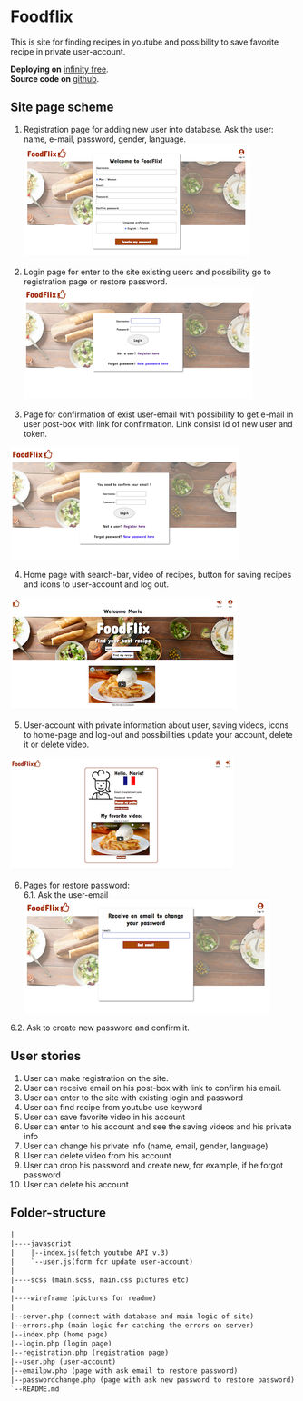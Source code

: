 # Foodflix

This is site for finding recipes in youtube and possibility to save favorite recipe in private user-account.

**Deploying on** [infinity free](http://foodflix.rf.gd/).   
**Source code on** [github](https://marionstaats.github.io/foodflix/).

## Site page sсheme

1. Registration page for adding new user into database. Ask the user: name, e-mail, password, gender, language.
![Registration-page](./wireframes/reg.png)

2. Login page for enter to the site existing users and possibility go to registration page or restore password.
![Login-page](./wireframes/login.png)

3. Page for confirmation of exist user-email with possibility to get e-mail in user post-box with link for confirmation. Link consist id of new user and token.

  ![Confirmation-page](./wireframes/confirm.png)

4. Home page with search-bar, video of recipes, button for saving recipes and icons to user-account and log out.

  ![Home page](./wireframes/index.png)

5. User-account with private information about user, saving videos, icons to home-page and log-out and possibilities update your account, delete it or delete video.

  ![User-page](./wireframes/user.png)


6. Pages for restore password:   
6.1. Ask the user-email
![Change-password-page](./wireframes/chpass.png)

6.2. Ask to create new password and confirm it.

## User stories
1. User can make registration on the site.
2. User can receive email on his post-box with link to confirm his email.
3. User can enter to the site with existing login and password
4. User can find recipe from youtube use keyword
5. User can save favorite video in his account
6. User can enter to his account and see the saving videos and his private info
7. User can change his private info (name, email, gender, language)
8. User can delete video from his account
9. User can drop his password and create new, for example, if he forgot password
10. User can delete his account


## Folder-structure
```
|
|----javascript
|    |--index.js(fetch youtube API v.3)
|    `--user.js(form for update user-account)
|
|----scss (main.scss, main.css pictures etc)
|
|----wireframe (pictures for readme)
|
|--server.php (connect with database and main logic of site)
|--errors.php (main logic for catching the errors on server)
|--index.php (home page)
|--login.php (login page)
|--registration.php (registration page)
|--user.php (user-account)
|--emailpw.php (page with ask email to restore password)
|--passwordchange.php (page with ask new password to restore password)
`--README.md
```
